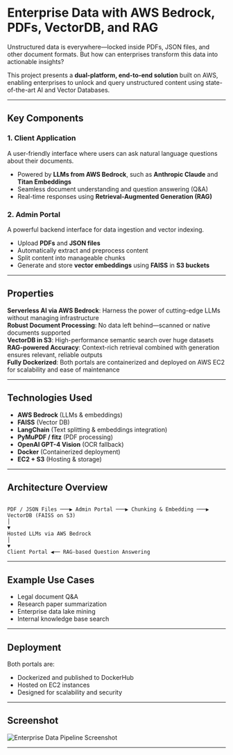 # Enterprise Data with AWS Bedrock, PDFs, VectorDB, and RAG

Unstructured data is everywhere—locked inside PDFs, JSON files, and other document formats. But how can enterprises transform this data into actionable insights?

This project presents a **dual-platform, end-to-end solution** built on AWS, enabling enterprises to unlock and query unstructured content using state-of-the-art AI and Vector Databases.

---

##  Key Components

### 1. **Client Application**
A user-friendly interface where users can ask natural language questions about their documents.

- Powered by **LLMs from AWS Bedrock**, such as **Anthropic Claude** and **Titan Embeddings**
- Seamless document understanding and question answering (Q&A)
- Real-time responses using **Retrieval-Augmented Generation (RAG)**

### 2. **Admin Portal**
A powerful backend interface for data ingestion and vector indexing.

- Upload **PDFs** and **JSON files**
- Automatically extract and preprocess content
- Split content into manageable chunks
- Generate and store **vector embeddings** using **FAISS** in **S3 buckets**

---

## Properties

**Serverless AI via AWS Bedrock**: Harness the power of cutting-edge LLMs without managing infrastructure  
**Robust Document Processing**: No data left behind—scanned or native documents supported  
**VectorDB in S3**: High-performance semantic search over huge datasets  
**RAG-powered Accuracy**: Context-rich retrieval combined with generation ensures relevant, reliable outputs  
**Fully Dockerized**: Both portals are containerized and deployed on AWS EC2 for scalability and ease of maintenance  

---

##  Technologies Used

- **AWS Bedrock** (LLMs & embeddings)
- **FAISS** (Vector DB)
- **LangChain** (Text splitting & embeddings integration)
- **PyMuPDF / fitz** (PDF processing)
- **OpenAI GPT-4 Vision** (OCR fallback)
- **Docker** (Containerized deployment)
- **EC2 + S3** (Hosting & storage)

---

## Architecture Overview

```

PDF / JSON Files ───▶ Admin Portal ───▶ Chunking & Embedding ───▶ VectorDB (FAISS on S3)
│
▼
Hosted LLMs via AWS Bedrock
│
▼
Client Portal ◀── RAG-based Question Answering

```

---

## Example Use Cases

- Legal document Q&A
- Research paper summarization
- Enterprise data lake mining
- Internal knowledge base search

---

## Deployment

Both portals are:

- Dockerized and published to DockerHub
- Hosted on EC2 instances
- Designed for scalability and security

---

## Screenshot

![Enterprise Data Pipeline Screenshot](https://github.com/user-attachments/assets/3ef7d933-88cc-458d-9d2f-768c3466447e)

---



